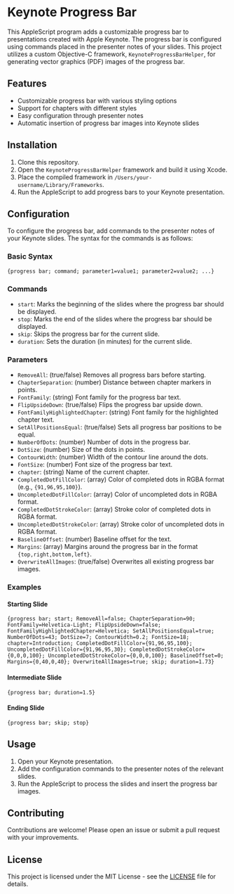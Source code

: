 # Keynote Progress Bar

This AppleScript program adds a customizable progress bar to presentations created with Apple Keynote. The progress bar is configured using commands placed in the presenter notes of your slides. This project utilizes a custom Objective-C framework, `KeynoteProgressBarHelper`, for generating vector graphics (PDF) images of the progress bar.

## Features

- Customizable progress bar with various styling options
- Support for chapters with different styles
- Easy configuration through presenter notes
- Automatic insertion of progress bar images into Keynote slides

## Installation

1. Clone this repository.
2. Open the `KeynoteProgressBarHelper` framework and build it using Xcode.
3. Place the compiled framework in `/Users/your-username/Library/Frameworks`.
4. Run the AppleScript to add progress bars to your Keynote presentation.

## Configuration

To configure the progress bar, add commands to the presenter notes of your Keynote slides. The syntax for the commands is as follows:

### Basic Syntax

```plaintext
{progress bar; command; parameter1=value1; parameter2=value2; ...}
```

### Commands

- `start`: Marks the beginning of the slides where the progress bar should be displayed.
- `stop`: Marks the end of the slides where the progress bar should be displayed.
- `skip`: Skips the progress bar for the current slide.
- `duration`: Sets the duration (in minutes) for the current slide.

### Parameters

- `RemoveAll`: (true/false) Removes all progress bars before starting.
- `ChapterSeparation`: (number) Distance between chapter markers in points.
- `FontFamily`: (string) Font family for the progress bar text.
- `FlipUpsideDown`: (true/false) Flips the progress bar upside down.
- `FontFamilyHighlightedChapter`: (string) Font family for the highlighted chapter text.
- `SetAllPositionsEqual`: (true/false) Sets all progress bar positions to be equal.
- `NumberOfDots`: (number) Number of dots in the progress bar.
- `DotSize`: (number) Size of the dots in points.
- `ContourWidth`: (number) Width of the contour line around the dots.
- `FontSize`: (number) Font size of the progress bar text.
- `chapter`: (string) Name of the current chapter.
- `CompletedDotFillColor`: (array) Color of completed dots in RGBA format (e.g., `{91,96,95,100}`).
- `UncompletedDotFillColor`: (array) Color of uncompleted dots in RGBA format.
- `CompletedDotStrokeColor`: (array) Stroke color of completed dots in RGBA format.
- `UncompletedDotStrokeColor`: (array) Stroke color of uncompleted dots in RGBA format.
- `BaselineOffset`: (number) Baseline offset for the text.
- `Margins`: (array) Margins around the progress bar in the format `{top,right,bottom,left}`.
- `OverwriteAllImages`: (true/false) Overwrites all existing progress bar images.

### Examples

#### Starting Slide

```plaintext
{progress bar; start; RemoveAll=false; ChapterSeparation=90; FontFamily=Helvetica-Light; FlipUpsideDown=false; FontFamilyHighlightedChapter=Helvetica; SetAllPositionsEqual=true; NumberOfDots=43; DotSize=7; ContourWidth=0.2; FontSize=18; chapter=Introduction; CompletedDotFillColor={91,96,95,100}; UncompletedDotFillColor={91,96,95,30}; CompletedDotStrokeColor={0,0,0,100}; UncompletedDotStrokeColor={0,0,0,100}; BaselineOffset=0; Margins={0,40,0,40}; OverwriteAllImages=true; skip; duration=1.73}
```

#### Intermediate Slide

```plaintext
{progress bar; duration=1.5}
```

#### Ending Slide

```plaintext
{progress bar; skip; stop}
```

## Usage

1. Open your Keynote presentation.
2. Add the configuration commands to the presenter notes of the relevant slides.
3. Run the AppleScript to process the slides and insert the progress bar images.

## Contributing

Contributions are welcome! Please open an issue or submit a pull request with your improvements.

## License

This project is licensed under the MIT License - see the [LICENSE](LICENSE) file for details.

